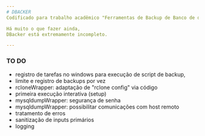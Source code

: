 ```yaml
---
# DBACKER
Codificado para trabalho acadêmico "Ferramentas de Backup de Banco de dados", do curso de Análise e Desenvolvimento de Sistemas na UniMB (São Luís de Montes Belos - GO), turma TAS-NA3/2020, para a disciplina "Banco de Dados e Recuperação de Informações II" do professor Tiago Caceraghi.

Há muito o que fazer ainda, 
DBacker está extremamente incompleto.

---
```

### **TO DO**
 * registro de tarefas no windows para execução de script de backup,
 * limite e registro de backups por vez
 * rcloneWrapper: adaptação de "rclone config" via código
 * primeira execução interativa (setup)
 * mysqldumpWrapper: segurança de senha
 * mysqldumpWrapper: possibilitar comunicações com host remoto
 * tratamento de erros
 * sanitização de inputs primários
 * logging
